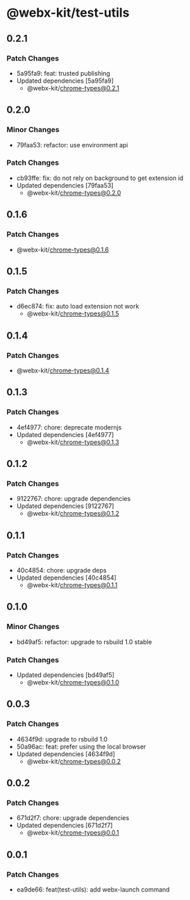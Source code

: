 # @webx-kit/test-utils

## 0.2.1

### Patch Changes

- 5a95fa9: feat: trusted publishing
- Updated dependencies [5a95fa9]
  - @webx-kit/chrome-types@0.2.1

## 0.2.0

### Minor Changes

- 79faa53: refactor: use environment api

### Patch Changes

- cb93ffe: fix: do not rely on background to get extension id
- Updated dependencies [79faa53]
  - @webx-kit/chrome-types@0.2.0

## 0.1.6

### Patch Changes

- @webx-kit/chrome-types@0.1.6

## 0.1.5

### Patch Changes

- d6ec874: fix: auto load extension not work
  - @webx-kit/chrome-types@0.1.5

## 0.1.4

### Patch Changes

- @webx-kit/chrome-types@0.1.4

## 0.1.3

### Patch Changes

- 4ef4977: chore: deprecate modernjs
- Updated dependencies [4ef4977]
  - @webx-kit/chrome-types@0.1.3

## 0.1.2

### Patch Changes

- 9122767: chore: upgrade dependencies
- Updated dependencies [9122767]
  - @webx-kit/chrome-types@0.1.2

## 0.1.1

### Patch Changes

- 40c4854: chore: upgrade deps
- Updated dependencies [40c4854]
  - @webx-kit/chrome-types@0.1.1

## 0.1.0

### Minor Changes

- bd49af5: refactor: upgrade to rsbuild 1.0 stable

### Patch Changes

- Updated dependencies [bd49af5]
  - @webx-kit/chrome-types@0.1.0

## 0.0.3

### Patch Changes

- 4634f9d: upgrade to rsbuild 1.0
- 50a96ac: feat: prefer using the local browser
- Updated dependencies [4634f9d]
  - @webx-kit/chrome-types@0.0.2

## 0.0.2

### Patch Changes

- 671d2f7: chore: upgrade dependencies
- Updated dependencies [671d2f7]
  - @webx-kit/chrome-types@0.0.1

## 0.0.1

### Patch Changes

- ea9de66: feat(test-utils): add webx-launch command
